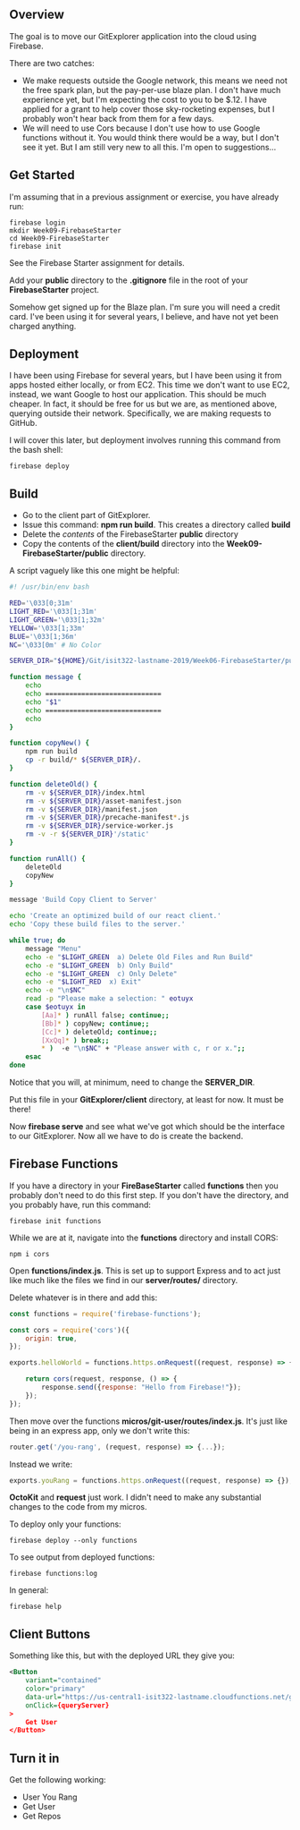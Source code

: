 ## Overview

The goal is to move our GitExplorer application into the cloud using Firebase.

There are two catches:

- We make requests outside the Google network, this means we need not the free spark plan, but the pay-per-use blaze plan. I don't have much experience yet, but I'm expecting the cost to you to be $.12. I have applied for a grant to help cover those sky-rocketing expenses, but I probably won't hear back from them for a few days.
- We will need to use Cors because I don't use how to use Google functions without it. You would think there would be a way, but I don't see it yet. But I am still very new to all this. I'm open to suggestions...

## Get Started

I'm assuming that in a previous assignment or exercise, you have already run:

    firebase login
    mkdir Week09-FirebaseStarter
    cd Week09-FirebaseStarter
    firebase init

See the Firebase Starter assignment for details.

Add your **public** directory to the **.gitignore** file in the root of your **FirebaseStarter** project.

Somehow get signed up for the Blaze plan. I'm sure you will need a credit card. I've been using it for several years, I believe, and have not yet been charged anything.

## Deployment

I have been using Firebase for several years, but I have been using it from apps hosted either locally, or from EC2. This time we don't want to use EC2, instead, we want Google to host our application. This should be much cheaper. In fact, it should be free for us but we are, as mentioned above, querying outside their network. Specifically, we are making requests to GitHub.

I will cover this later, but deployment involves running this command from the bash shell:

    firebase deploy

## Build

- Go to the client part of GitExplorer.
- Issue this command: **npm run build**. This creates a directory called **build**
- Delete the _contents_ of the FirebaseStarter **public** directory
- Copy the contents of the **client/build** directory into the **Week09-FirebaseStarter/public** directory.

A script vaguely like this one might be helpful:

```bash
#! /usr/bin/env bash

RED='\033[0;31m'
LIGHT_RED='\033[1;31m'
LIGHT_GREEN='\033[1;32m'
YELLOW='\033[1;33m'
BLUE='\033[1;36m'
NC='\033[0m' # No Color

SERVER_DIR="${HOME}/Git/isit322-lastname-2019/Week06-FirebaseStarter/public"

function message {
    echo
    echo =============================
    echo "$1"
    echo =============================
    echo
}

function copyNew() {
	npm run build
	cp -r build/* ${SERVER_DIR}/.
}

function deleteOld() {
	rm -v ${SERVER_DIR}/index.html
	rm -v ${SERVER_DIR}/asset-manifest.json
	rm -v ${SERVER_DIR}/manifest.json
	rm -v ${SERVER_DIR}/precache-manifest*.js
	rm -v ${SERVER_DIR}/service-worker.js
	rm -v -r ${SERVER_DIR}'/static'
}

function runAll() {
	deleteOld
	copyNew
}

message 'Build Copy Client to Server'

echo 'Create an optimized build of our react client.'
echo 'Copy these build files to the server.'

while true; do
    message "Menu"    
    echo -e "$LIGHT_GREEN  a) Delete Old Files and Run Build"
    echo -e "$LIGHT_GREEN  b) Only Build"
    echo -e "$LIGHT_GREEN  c) Only Delete"
    echo -e "$LIGHT_RED  x) Exit"
    echo -e "\n$NC"
    read -p "Please make a selection: " eotuyx
    case $eotuyx in
        [Aa]* ) runAll false; continue;;
        [Bb]* ) copyNew; continue;;
        [Cc]* ) deleteOld; continue;;
        [XxQq]* ) break;;
        * )  -e "\n$NC" + "Please answer with c, r or x.";;
    esac
done
```

Notice that you will, at minimum, need to change the **SERVER_DIR**.

Put this file in your **GitExplorer/client** directory, at least for now. It must be there!

Now **firebase serve** and see what we've got which should be the interface to our GitExplorer. Now all we have to do is create the backend.

## Firebase Functions

If you have a directory in your **FireBaseStarter** called **functions** then you probably don't need to do this first step. If you don't have the directory, and you probably have, run this command:

    firebase init functions

While we are at it, navigate into the **functions** directory and install CORS:

    npm i cors

Open **functions/index.js**. This is set up to support Express and to act just like much like the files we find in our **server/routes/** directory.

Delete whatever is in there and add this:

```javascript
const functions = require('firebase-functions');

const cors = require('cors')({
    origin: true,
});

exports.helloWorld = functions.https.onRequest((request, response) => {

    return cors(request, response, () => {
        response.send({response: "Hello from Firebase!"});
    });
});
```

Then move over the functions **micros/git-user/routes/index.js**. It's just like being in an express app, only we don't write this:

```javascript
router.get('/you-rang', (request, response) => {...});
```

Instead we write:

```javascript
exports.youRang = functions.https.onRequest((request, response) => {});
```

**OctoKit** and **request** just work. I didn't need to make any substantial changes to the code from my micros.

To deploy only your functions:

    firebase deploy --only functions

To see output from deployed functions:

    firebase functions:log

In general:

    firebase help

## Client Buttons

Something like this, but with the deployed URL they give you:

```xml
<Button
    variant="contained"
    color="primary"
    data-url="https://us-central1-isit322-lastname.cloudfunctions.net/getUser"
    onClick={queryServer}
>
    Get User
</Button>
```

## Turn it in

Get the following  working:

- User You Rang
- Get User
- Get Repos
